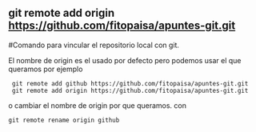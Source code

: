 ## git remote add origin https://github.com/fitopaisa/apuntes-git.git
#Comando para vincular el repositorio local con git. 
 
 El nombre de origin es el usado por defecto pero podemos usar el que queramos por ejemplo

```
 git remote add github https://github.com/fitopaisa/apuntes-git.git
 git remote add origin https://github.com/fitopaisa/apuntes-git.git
```
 
 o cambiar el nombre de origin por que queramos.  con
 
 `git remote rename origin github`